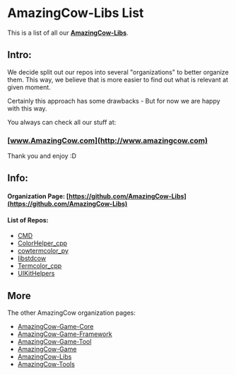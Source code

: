 # AmazingCow-Libs List

This is a list of all our **[AmazingCow-Libs](https://github.com/AmazingCow-Libs)**.

<!-- ####################################################################### -->

## Intro:

We decide split out our repos into several "organizations" to better organize
them. This way, we believe that is more easier to find out what is relevant
at given moment.

Certainly this approach has some drawbacks - But for now we are happy with this
way.


You always can check all our stuff at:
### [www.AmazingCow.com](http://www.amazingcow.com)

Thank you and enjoy :D

<!-- ####################################################################### -->

## Info:

#### Organization Page: [https://github.com/AmazingCow-Libs](https://github.com/AmazingCow-Libs)

#### List of Repos:

* [CMD](https://github.com/AmazingCow-Libs/CMD.git)
* [ColorHelper_cpp](https://github.com/AmazingCow-Libs/ColorHelper_cpp.git)
* [cowtermcolor_py](https://github.com/AmazingCow-Libs/cowtermcolor_py.git)
* [libstdcow](https://github.com/AmazingCow-Libs/libstdcow.git)
* [Termcolor_cpp](https://github.com/AmazingCow-Libs/Termcolor_cpp.git)
* [UIKitHelpers](https://github.com/AmazingCow-Libs/UIKitHelpers.git)




<!-- ####################################################################### -->

## More

The other AmazingCow organization pages:

* [AmazingCow-Game-Core](https://github.com/AmazingCow-Game-Core)
* [AmazingCow-Game-Framework](https://github.com/AmazingCow-Game-Framework)
* [AmazingCow-Game-Tool](https://github.com/AmazingCow-Game-Tool)
* [AmazingCow-Game](https://github.com/AmazingCow-Game)
* [AmazingCow-Libs](https://github.com/AmazingCow-Libs)
* [AmazingCow-Tools](https://github.com/AmazingCow-Tools)
